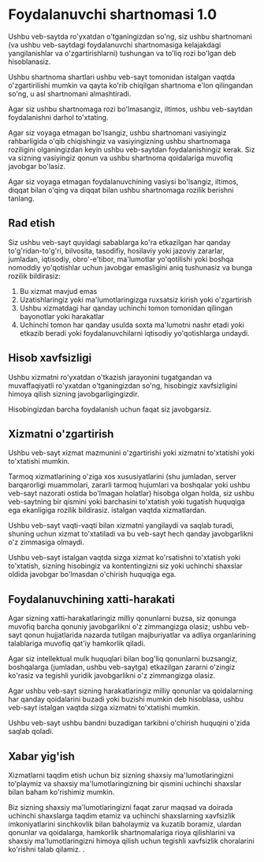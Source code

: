 # Foydalanuvchi shartnomasi 1.0

Ushbu veb-saytda ro'yxatdan o'tganingizdan so'ng, siz ushbu shartnomani (va ushbu veb-saytdagi foydalanuvchi shartnomasiga kelajakdagi yangilanishlar va o'zgartirishlarni) tushungan va to'liq rozi bo'lgan deb hisoblanasiz.

Ushbu shartnoma shartlari ushbu veb-sayt tomonidan istalgan vaqtda o'zgartirilishi mumkin va qayta ko'rib chiqilgan shartnoma e'lon qilingandan so'ng, u asl shartnomani almashtiradi.

Agar siz ushbu shartnomaga rozi bo'lmasangiz, iltimos, ushbu veb-saytdan foydalanishni darhol to'xtating.

Agar siz voyaga etmagan bo'lsangiz, ushbu shartnomani vasiyingiz rahbarligida o'qib chiqishingiz va vasiyingizning ushbu shartnomaga roziligini olganingizdan keyin ushbu veb-saytdan foydalanishingiz kerak. Siz va sizning vasiyingiz qonun va ushbu shartnoma qoidalariga muvofiq javobgar bo'lasiz.

Agar siz voyaga etmagan foydalanuvchining vasiysi bo'lsangiz, iltimos, diqqat bilan o'qing va diqqat bilan ushbu shartnomaga rozilik berishni tanlang.

## Rad etish

Siz ushbu veb-sayt quyidagi sabablarga ko'ra etkazilgan har qanday to'g'ridan-to'g'ri, bilvosita, tasodifiy, hosilaviy yoki jazoviy zararlar, jumladan, iqtisodiy, obro'-e'tibor, ma'lumotlar yo'qotilishi yoki boshqa nomoddiy yo'qotishlar uchun javobgar emasligini aniq tushunasiz va bunga rozilik bildirasiz:

1. Bu xizmat mavjud emas
1. Uzatishlaringiz yoki ma'lumotlaringizga ruxsatsiz kirish yoki o'zgartirish
1. Ushbu xizmatdagi har qanday uchinchi tomon tomonidan qilingan bayonotlar yoki harakatlar
1. Uchinchi tomon har qanday usulda soxta ma'lumotni nashr etadi yoki etkazib beradi yoki foydalanuvchilarni iqtisodiy yo'qotishlarga undaydi.

## Hisob xavfsizligi

Ushbu xizmatni ro'yxatdan o'tkazish jarayonini tugatgandan va muvaffaqiyatli ro'yxatdan o'tganingizdan so'ng, hisobingiz xavfsizligini himoya qilish sizning javobgarligingizdir.

Hisobingizdan barcha foydalanish uchun faqat siz javobgarsiz.

## Xizmatni o'zgartirish

Ushbu veb-sayt xizmat mazmunini o'zgartirishi yoki xizmatni to'xtatishi yoki to'xtatishi mumkin.

Tarmoq xizmatlarining o'ziga xos xususiyatlarini (shu jumladan, server barqarorligi muammolari, zararli tarmoq hujumlari va boshqalar yoki ushbu veb-sayt nazorati ostida bo'lmagan holatlar) hisobga olgan holda, siz ushbu veb-saytning bir qismini yoki barchasini to'xtatish yoki tugatish huquqiga ega ekanligiga rozilik bildirasiz. istalgan vaqtda xizmatlardan.

Ushbu veb-sayt vaqti-vaqti bilan xizmatni yangilaydi va saqlab turadi, shuning uchun xizmat to'xtatiladi va bu veb-sayt hech qanday javobgarlikni o'z zimmasiga olmaydi.

Ushbu veb-sayt istalgan vaqtda sizga xizmat ko'rsatishni to'xtatish yoki to'xtatish, sizning hisobingiz va kontentingizni siz yoki uchinchi shaxslar oldida javobgar bo'lmasdan o'chirish huquqiga ega.

## Foydalanuvchining xatti-harakati

Agar sizning xatti-harakatlaringiz milliy qonunlarni buzsa, siz qonunga muvofiq barcha qonuniy javobgarlikni o'z zimmangizga olasiz; ushbu veb-sayt qonun hujjatlarida nazarda tutilgan majburiyatlar va adliya organlarining talablariga muvofiq qat'iy hamkorlik qiladi.

Agar siz intellektual mulk huquqlari bilan bog'liq qonunlarni buzsangiz, boshqalarga (jumladan, ushbu veb-saytga) etkazilgan zararni o'zingiz ko'rasiz va tegishli yuridik javobgarlikni o'z zimmangizga olasiz.

Agar ushbu veb-sayt sizning harakatlaringiz milliy qonunlar va qoidalarning har qanday qoidalarini buzadi yoki buzishi mumkin deb hisoblasa, ushbu veb-sayt istalgan vaqtda sizga xizmatni to'xtatishi mumkin.

Ushbu veb-sayt ushbu bandni buzadigan tarkibni o'chirish huquqini o'zida saqlab qoladi.

## Xabar yig'ish

Xizmatlarni taqdim etish uchun biz sizning shaxsiy ma'lumotlaringizni to'playmiz va shaxsiy ma'lumotlaringizning bir qismini uchinchi shaxslar bilan baham ko'rishimiz mumkin.

Biz sizning shaxsiy ma'lumotlaringizni faqat zarur maqsad va doirada uchinchi shaxslarga taqdim etamiz va uchinchi shaxslarning xavfsizlik imkoniyatlarini sinchkovlik bilan baholaymiz va kuzatib boramiz, ulardan qonunlar va qoidalarga, hamkorlik shartnomalariga rioya qilishlarini va shaxsiy ma'lumotlaringizni himoya qilish uchun tegishli xavfsizlik choralarini ko'rishni talab qilamiz. .
